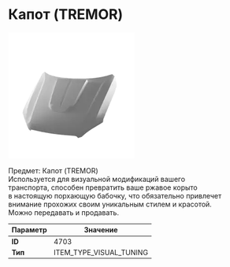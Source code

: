 # Капот (TREMOR)

![Item Image](../img/4703.webp?raw=true)

Предмет: Капот (TREMOR)<br>Используется для визуальной модификаций вашего<br>транспорта, способен превратить ваше ржавое корыто<br>в настоящую порхающую бабочку, что обязательно привлечет<br>внимание прохожих своим уникальным стилем и красотой.<br>Можно передавать и продавать.


| Параметр | Значение |
|----------|----------|
| **ID** | 4703 |
| **Тип** | ITEM_TYPE_VISUAL_TUNING |

